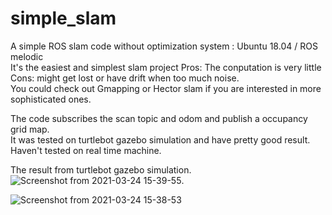 # simple_slam
A simple ROS slam code without optimization
system : Ubuntu 18.04 / ROS melodic    
It's the easiest and simplest slam project
Pros: The conputation is very little     
Cons: might get lost or have drift when too much noise.     
You could check out Gmapping or Hector slam if you are interested in more sophisticated ones.

The code subscribes the scan topic and odom and publish a occupancy grid map.   
It was tested on turtlebot gazebo simulation and have pretty good result. Haven't tested on real time machine.   

The result from turtlebot gazebo simulation.   
![Screenshot from 2021-03-24 15-39-55](https://user-images.githubusercontent.com/67049287/112332596-d4800280-8cf4-11eb-951d-f4c0f6497566.png).  


![Screenshot from 2021-03-24 15-38-53](https://user-images.githubusercontent.com/67049287/112332451-b61a0700-8cf4-11eb-828c-9045aa5e859a.png)
  
  
